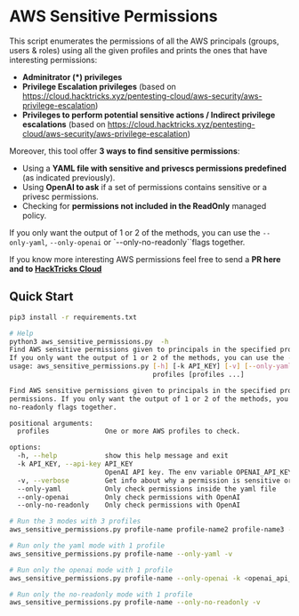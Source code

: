 # AWS Sensitive Permissions

This script enumerates the permissions of all the AWS principals (groups, users & roles) using all the given profiles and prints the ones that have interesting permissions:
- **Adminitrator (*) privileges**
- **Privilege Escalation privileges** (based on https://cloud.hacktricks.xyz/pentesting-cloud/aws-security/aws-privilege-escalation)
- **Privileges to perform potential sensitive actions / Indirect privilege escalations** (based on https://cloud.hacktricks.xyz/pentesting-cloud/aws-security/aws-privilege-escalation)

Moreover, this tool offer **3 ways to find sensitive permissions**:
- Using a **YAML file with sensitive and privescs permissions predefined** (as indicated previously).
- Using **OpenAI to ask** if a set of permissions contains sensitive or a privesc permissions.
- Checking for **permissions not included in the ReadOnly** managed policy.

If you only want the output of 1 or 2 of the methods, you can use the `--only-yaml`, `--only-openai` or `--only-no-readonly``flags together.

If you know more interesting AWS permissions feel free to send a **PR here and to [HackTricks Cloud](https://github.com/carlospolop/hacktricks-cloud)**

## Quick Start

```bash
pip3 install -r requirements.txt

# Help
python3 aws_sensitive_permissions.py  -h
Find AWS sensitive permissions given to principals in the specified profiles. This tool offer 3 ways to find sensitive permissions.
If you only want the output of 1 or 2 of the methods, you can use the --only-yaml, --only-openai or --only-no-readonly flags together.
usage: aws_sensitive_permissions.py [-h] [-k API_KEY] [-v] [--only-yaml] [--only-openai] [--only-no-readonly]
                                    profiles [profiles ...]

Find AWS sensitive permissions given to principals in the specified profiles. This tool offer 3 ways to find sensitive
permissions. If you only want the output of 1 or 2 of the methods, you can use the --only-yaml, --only-openai or --only-
no-readonly flags together.

positional arguments:
  profiles              One or more AWS profiles to check.

options:
  -h, --help            show this help message and exit
  -k API_KEY, --api-key API_KEY
                        OpenAI API key. The env variable OPENAI_API_KEY can also be used.
  -v, --verbose         Get info about why a permission is sensitive or useful for privilege escalation.
  --only-yaml           Only check permissions inside the yaml file
  --only-openai         Only check permissions with OpenAI
  --only-no-readonly    Only check permissions with OpenAI

# Run the 3 modes with 3 profiles
aws_sensitive_permissions.py profile-name profile-name2 profile-name3 -k <openai_api_key> -v

# Run only the yaml mode with 1 profile
aws_sensitive_permissions.py profile-name --only-yaml -v

# Run only the openai mode with 1 profile
aws_sensitive_permissions.py profile-name --only-openai -k <openai_api_key> -v

# Run only the no-readonly mode with 1 profile
aws_sensitive_permissions.py profile-name --only-no-readonly -v
```
```